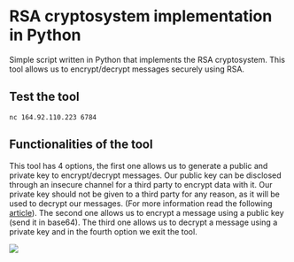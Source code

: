 # RSA cryptosystem implementation in Python

Simple script written in Python that implements the RSA cryptosystem. This tool allows us to encrypt/decrypt messages securely using RSA.

## Test the tool

``` shell
nc 164.92.110.223 6784
```

## Functionalities of the tool
This tool has 4 options, the first one allows us to generate a public and private key to encrypt/decrypt messages. Our public key can be disclosed through an insecure channel for a third party to encrypt data with it. Our private key should not be given to a third party for any reason, as it will be used to decrypt our messages. (For more information read the following [article](https://es.wikipedia.org/wiki/Criptograf%C3%ADa_asim%C3%A9trica)). The second one allows us to encrypt a message using a public key (send it in base64). The third one allows us to decrypt a message using a private key and in the fourth option we exit the tool.

![](https://i.imgur.com/bh740T4.png)

